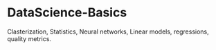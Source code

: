 # DataScience-Basics
Clasterization, Statistics, Neural networks, Linear models, regressions, quality metrics.
